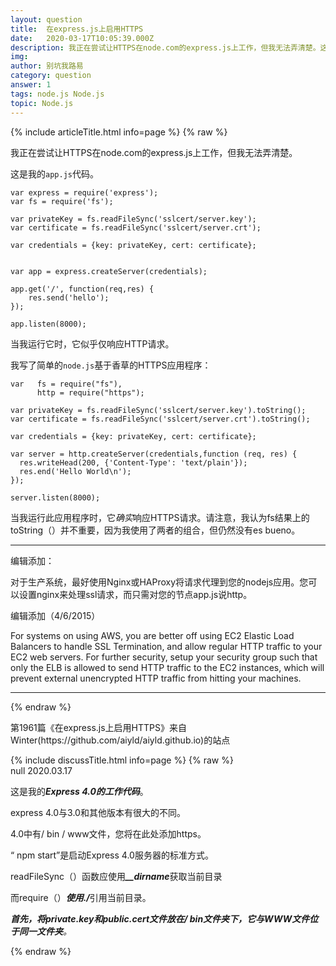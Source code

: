 ```yaml
---
layout: question
title:  在express.js上启用HTTPS
date:   2020-03-17T10:05:39.000Z
description: 我正在尝试让HTTPS在node.com的express.js上工作，但我无法弄清楚。这是我的app.js代码。var express = req...
img: 
author: 别坑我路易
category: question
answer: 1
tags: node.js Node.js
topic: Node.js
---
```

<div class="article-root">
  <div class="article">
    {% include articleTitle.html info=page %}
    {% raw %}
    <div class="article-content"><p><font style="vertical-align: inherit;"><font style="vertical-align: inherit;">我正在尝试让HTTPS在node.com的express.js上工作，但我无法弄清楚。</font></font></p>

<p><font style="vertical-align: inherit;"><font style="vertical-align: inherit;">这是我的</font></font><code>app.js</code><font style="vertical-align: inherit;"><font style="vertical-align: inherit;">代码。</font></font></p>

<pre><code>var express = require('express');<font></font>
var fs = require('fs');<font></font>
<font></font>
var privateKey = fs.readFileSync('sslcert/server.key');<font></font>
var certificate = fs.readFileSync('sslcert/server.crt');<font></font>
<font></font>
var credentials = {key: privateKey, cert: certificate};<font></font>
<font></font>
<font></font>
var app = express.createServer(credentials);<font></font>
<font></font>
app.get('/', function(req,res) {<font></font>
    res.send('hello');<font></font>
});<font></font>
<font></font>
app.listen(8000);<font></font>
</code></pre>

<p><font style="vertical-align: inherit;"><font style="vertical-align: inherit;">当我运行它时，它似乎仅响应HTTP请求。</font></font></p>

<p><font style="vertical-align: inherit;"><font style="vertical-align: inherit;">我写了简单的</font></font><code>node.js</code><font style="vertical-align: inherit;"><font style="vertical-align: inherit;">基于</font><font style="vertical-align: inherit;">香草</font><font style="vertical-align: inherit;">的HTTPS应用程序：</font></font></p>

<pre><code>var   fs = require("fs"),<font></font>
      http = require("https");<font></font>
<font></font>
var privateKey = fs.readFileSync('sslcert/server.key').toString();<font></font>
var certificate = fs.readFileSync('sslcert/server.crt').toString();<font></font>
<font></font>
var credentials = {key: privateKey, cert: certificate};<font></font>
<font></font>
var server = http.createServer(credentials,function (req, res) {<font></font>
  res.writeHead(200, {'Content-Type': 'text/plain'});<font></font>
  res.end('Hello World\n');<font></font>
});<font></font>
<font></font>
server.listen(8000);<font></font>
</code></pre>

<p><font style="vertical-align: inherit;"><font style="vertical-align: inherit;">当我运行此应用程序时，它</font></font><em><font style="vertical-align: inherit;"><font style="vertical-align: inherit;">确实</font></font></em><font style="vertical-align: inherit;"><font style="vertical-align: inherit;">响应HTTPS请求。</font><font style="vertical-align: inherit;">请注意，我认为fs结果上的toString（）并不重要，因为我使用了两者的组合，但仍然没有es bueno。</font></font></p>

<hr>

<p><font style="vertical-align: inherit;"><font style="vertical-align: inherit;">编辑添加：</font></font></p>

<p><font style="vertical-align: inherit;"><font style="vertical-align: inherit;">对于生产系统，最好使用Nginx或HAProxy将请求代理到您的nodejs应用。</font><font style="vertical-align: inherit;">您可以设置nginx来处理ssl请求，而只需对您的节点app.js说http。</font></font></p>

<p><font style="vertical-align: inherit;"><font style="vertical-align: inherit;">编辑添加（4/6/2015）</font></font></p>

<p>For systems on using AWS, you are better off using EC2 Elastic Load Balancers to handle SSL Termination, and allow regular HTTP traffic to your EC2 web servers. For further security, setup your security group such that only the ELB is allowed to send HTTP traffic to the EC2 instances, which will prevent external unencrypted HTTP traffic from hitting your machines.</p>

<hr></div>
    {% endraw %}
  </div>
  <p class="winter_mark">第1961篇《在express.js上启用HTTPS》来自Winter(https://github.com/aiyld/aiyld.github.io)的站点</p>
  <div class="discuss-wrapper">
    {% include discussTitle.html info=page %}
    {% raw %}
    <div class="discuss-item">
        <div class="discuss-parent">
          <div class="discuss-meta">
            <span class="discuss-user">null</span>
            <span class="discuss-time">2020.03.17</span>
          </div>
          <div class="discuss-comment"><p><font style="vertical-align: inherit;"><font style="vertical-align: inherit;">这是我</font><font style="vertical-align: inherit;">的</font><strong><em><font style="vertical-align: inherit;">Express 4.0的</font></em></strong></font><strong><em><font style="vertical-align: inherit;"><font style="vertical-align: inherit;">工作代码</font></font></em></strong><font style="vertical-align: inherit;"><font style="vertical-align: inherit;">。</font></font><strong><em><font style="vertical-align: inherit;"></font></em></strong><font style="vertical-align: inherit;"></font></p>

<p><font style="vertical-align: inherit;"><font style="vertical-align: inherit;">express 4.0与3.0和其他版本有很大的不同。 </font></font></p>

<p><font style="vertical-align: inherit;"><font style="vertical-align: inherit;">4.0中有/ bin / www文件，您将在此处添加https。</font></font></p>

<p><font style="vertical-align: inherit;"><font style="vertical-align: inherit;">“ npm start”是启动Express 4.0服务器的标准方式。</font></font></p>

<p><font style="vertical-align: inherit;"><font style="vertical-align: inherit;">readFileSync（）函数应使用</font></font><strong><em><font style="vertical-align: inherit;"><font style="vertical-align: inherit;">__dirname</font></font></em></strong><font style="vertical-align: inherit;"><font style="vertical-align: inherit;">获取当前目录</font></font></p>

<p><font style="vertical-align: inherit;"><font style="vertical-align: inherit;">而require（）</font></font><strong><em><font style="vertical-align: inherit;"><font style="vertical-align: inherit;">使用./</font></font></em></strong><font style="vertical-align: inherit;"><font style="vertical-align: inherit;">引用当前目录。</font></font></p>

<p><strong><em><font style="vertical-align: inherit;"><font style="vertical-align: inherit;">首先，将private.key和public.cert文件放在/ bin文件夹下，它与WWW文件位于同一文件夹</font></font></em></strong><em><font style="vertical-align: inherit;"><font style="vertical-align: inherit;">。</font></font></em></p></div>
        </div></div>
    {% endraw %}
  </div>
<div>
